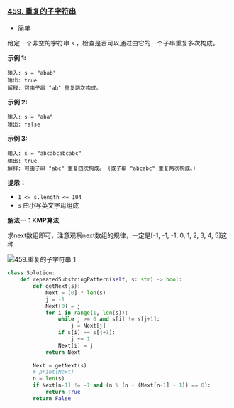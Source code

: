 ### [459. 重复的子字符串](https://leetcode.cn/problems/repeated-substring-pattern/)

- 简单

给定一个非空的字符串 `s` ，检查是否可以通过由它的一个子串重复多次构成。

**示例 1:**

```
输入: s = "abab"
输出: true
解释: 可由子串 "ab" 重复两次构成。
```

**示例 2:**

```
输入: s = "aba"
输出: false
```

**示例 3:**

```
输入: s = "abcabcabcabc"
输出: true
解释: 可由子串 "abc" 重复四次构成。 (或子串 "abcabc" 重复两次构成。)
```

**提示：**

- `1 <= s.length <= 104`
- `s` 由小写英文字母组成

**解法一：KMP算法**

求next数组即可，注意观察next数组的规律，一定是[-1, -1, -1, 0, 1, 2, 3, 4, 5]这种

 ![459.重复的子字符串_1](https://code-thinking.cdn.bcebos.com/pics/459.%E9%87%8D%E5%A4%8D%E7%9A%84%E5%AD%90%E5%AD%97%E7%AC%A6%E4%B8%B2_1.png)

```python
class Solution:
    def repeatedSubstringPattern(self, s: str) -> bool:
        def getNext(s):
            Next = [0] * len(s)
            j = -1
            Next[0] = j
            for i in range(1, len(s)):
                while j >= 0 and s[i] != s[j+1]:
                    j = Next[j]
                if s[i] == s[j+1]:
                    j += 1
                Next[i] = j
            return Next
        
        Next = getNext(s)
        # print(Next)
        n = len(s)
        if Next[n-1] != -1 and (n % (n - (Next[n-1] + 1)) == 0):
            return True
        return False
```

